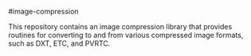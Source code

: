 #image-compression

This repository contains an image compression library that provides routines
for converting to and from various compressed image formats, such as DXT, ETC,
and PVRTC.
